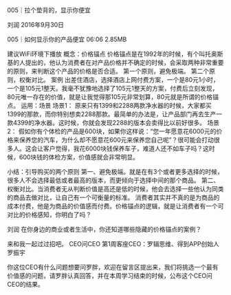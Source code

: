 005｜拉个垫背的，显示你便宜


刘润
2016年9月30日

005｜如何显示你的产品便宜
06:06 2.85MB

建议WiFi环境下播放
概念：价格锚点
价格锚点是在1992年的时候，有个叫托奥斯基的人提出的，他认为消费者在对产品价格并不确定的时候，会采取两种非常重要的原则，来判断这个产品的价格是否合适。
第一个原则，避免极端。
第二个原则，权衡对比。
案例
出差住酒店，选择酒店上网付费方案，一个是80元1小时，一个是105元1整天。我毫不犹豫地选择了105元1整天的方案，付费后立刻发现，80元唯一存在的价值，就是让我觉得那105元非常划算，80元就是所谓的价格锚点。
运用：场景
场景1：
原来只有1399和2288两款净水器的时候，大家都买1399的那款，而你特别想卖2288那款。最简单的办法是，让产品部门再去生产一款4399的净水器。这时候，你就会发现2288的版本会卖得比以前好很多。
场景2：
假如你有个体检的产品是600块，如果你这样说：“您一年愿意花6000元的价格来保养您的汽车，为什么却不愿意花600元来保养您自己呢”？很可能会打动很多人。这会让客户觉得，我花6000块钱保养车子，难道人还不如车子吗？这时候，600块钱的体检方案，价值感就会非常明显。

小结：引导购买的两个原则
第一、避免极端。就是在有3个或者更多选择的时候，很多人不会选择最低或者最高的版本，而更倾向于选择中间的那个商品。
第二、权衡对比。当消费者无从判断价值是高还是低的时候，他会去选择一些他认为同类的商品去做对比，让自己有一个可衡量的标准。
消费者其实并不真的是为商品的成本付费，他是为商品的价值感而付费。价格锚点的逻辑，就是让消费者有一个可对比的价格感知，你明白了吗？

刘润
在你身边的商业或者生活中，你还知道哪些隐藏的价格锚点的案例？

来和我一起过过招吧。
CEO问CEO
第1周客座CEO：罗辑思维、得到APP创始人罗振宇

你这位CEO有什么问题想要问罗胖，欢迎在留言区提出来，我们将挑选一个最有价值感的问题，请罗胖认真回答，并在本周学习结束的时候，公布这个CEO问CEO的结果。